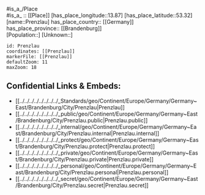 ﻿---
location: [53.32,13.87] 
mapzoom: [7,12] 
mapmarker: city 
type: City
tags:
- geo/City


SpocWebEntityId: 33512
isDeleted: false
confidential: public

---
#is_a_/Place  
#is_a_ :: [[Place]] 
[has_place_longitude::13.87] 
[has_place_latitude::53.32] 
[name::Prenzlau] 
has_place_country:: [[Germany]]  
has_place_province:: [[Brandenburg]]  
[Population::] 
[Unknown::] 


```leaflet
id: Prenzlau
coordinates: [[Prenzlau]] 
markerFile: [[Prenzlau]] 
defaultZoom: 11 
maxZoom: 18
```


## Confidential Links & Embeds: 
- [[../../../../../../../../_Standards/geo/Continent/Europe/Germany/Germany~East/Brandenburg/City/Prenzlau|Prenzlau]] 
- [[../../../../../../../../_public/geo/Continent/Europe/Germany/Germany~East/Brandenburg/City/Prenzlau.public|Prenzlau.public]] 
- [[../../../../../../../../_internal/geo/Continent/Europe/Germany/Germany~East/Brandenburg/City/Prenzlau.internal|Prenzlau.internal]] 
- [[../../../../../../../../_protect/geo/Continent/Europe/Germany/Germany~East/Brandenburg/City/Prenzlau.protect|Prenzlau.protect]] 
- [[../../../../../../../../_private/geo/Continent/Europe/Germany/Germany~East/Brandenburg/City/Prenzlau.private|Prenzlau.private]] 
- [[../../../../../../../../_personal/geo/Continent/Europe/Germany/Germany~East/Brandenburg/City/Prenzlau.personal|Prenzlau.personal]] 
- [[../../../../../../../../_secret/geo/Continent/Europe/Germany/Germany~East/Brandenburg/City/Prenzlau.secret|Prenzlau.secret]] 
